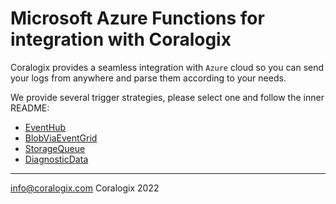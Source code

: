 # Microsoft Azure Functions for integration with Coralogix

Coralogix provides a seamless integration with ``Azure`` cloud so you can send your logs from anywhere and parse them according to your needs.

We provide several trigger strategies, please select one and follow the inner README:
- [EventHub](/EventHub)
- [BlobViaEventGrid](/BlobViaEventGrid)
- [StorageQueue](/StorageQueue)
- [DiagnosticData](/DiagnosticData)

---
info@coralogix.com
Coralogix 2022
